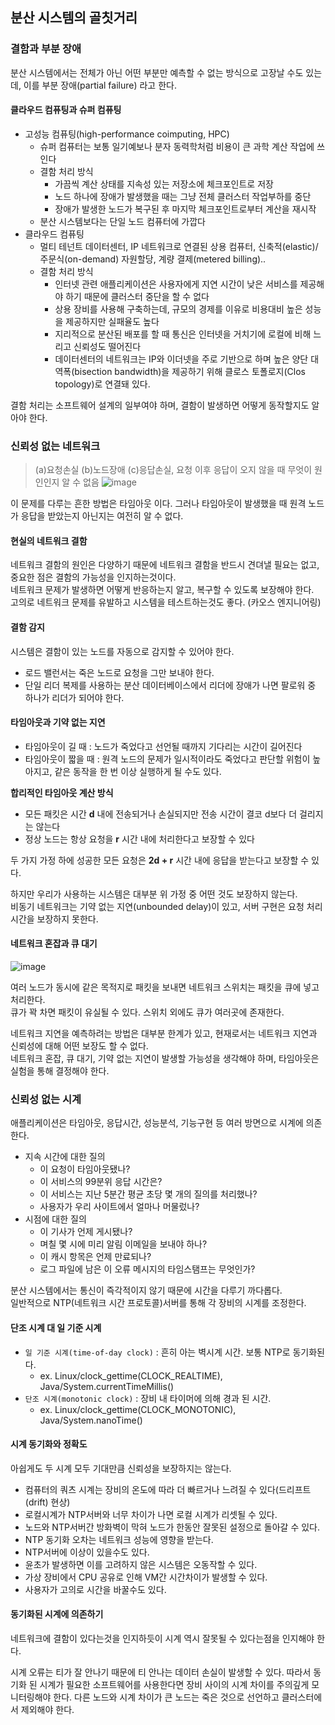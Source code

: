 ## 분산 시스템의 골칫거리

### 결함과 부분 장애

분산 시스템에서는 전체가 아닌 어떤 부분만 예측할 수 없는 방식으로 고장날 수도 있는데, 이를 부분 장애(partial failure) 라고 한다. 

#### 클라우드 컴퓨팅과 슈퍼 컴퓨팅

- 고성능 컴퓨팅(high-performance coimputing, HPC)
  - 슈퍼 컴퓨터는 보통 일기예보나 분자 동력학처럼 비용이 큰 과학 계산 작업에 쓰인다
  - 결함 처리 방식
    - 가끔씩 계산 상태를 지속성 있는 저장소에 체크포인트로 저장
    - 노드 하나에 장애가 발생했을 때는 그냥 전체 클러스터 작업부하를 중단
    - 장애가 발생한 노드가 복구된 후 마지막 체크포인트로부터 계산을 재시작
  - 분산 시스템보다는 단일 노드 컴퓨터에 가깝다
- 클라우드 컴퓨팅
  - 멀티 테넌트 데이터센터, IP 네트워크로 연결된 상용 컴퓨터, 신축적(elastic)/주문식(on-demand) 자원할당, 계량 결제(metered billing)..
  - 결함 처리 방식
    - 인터넷 관련 애플리케이션은 사용자에게 지연 시간이 낮은 서비스를 제공해야 하기 때문에 클러스터 중단을 할 수 없다
    - 상용 장비를 사용해 구축하는데, 규모의 경제를 이유로 비용대비 높은 성능을 제공하지만 실패율도 높다
    - 지리적으로 분산된 배포를 할 때 통신은 인터넷을 거치기에 로컬에 비해 느리고 신뢰성도 떨어진다  
    - 데이터센터의 네트워크는 IP와 이더넷을 주로 기반으로 하며 높은 양단 대역폭(bisection bandwidth)을 제공하기 위해 클로스 토폴로지(Clos topology)로 연결돼 있다.

결함 처리는 소프트웨어 설계의 일부여야 하며, 결함이 발생하면 어떻게 동작할지도 알아야 한다.

### 신뢰성 없는 네트워크

> (a)요청손실 (b)노드장애 (c)응답손실, 요청 이후 응답이 오지 않을 때 무엇이 원인인지 알 수 없음
![image](https://github.com/rachel5004/23-11-DesigningDataIntensiveApplications/assets/75432228/4795ed77-1fd0-41b3-bc26-c27d48c71500)

이 문제를 다루는 흔한 방법은 타임아웃 이다. 그러나 타임아웃이 발생했을 때 원격 노드가 응답을 받았는지 아닌지는 여전히 알 수 없다.


#### 현실의 네트워크 결함

네트워크 결함의 원인은 다양하기 때문에 네트워크 결함을 반드시 견뎌낼 필요는 없고, 중요한 점은 결함의 가능성을 인지하는것이다.<br>
네트워크 문제가 발생하면 어떻게 반응하는지 알고, 복구할 수 있도록 보장해야 한다.<br>
고의로 네트워크 문제를 유발하고 시스템을 테스트하는것도 좋다. (카오스 엔지니어링)

#### 결함 감지

시스템은 결함이 있는 노드를 자동으로 감지할 수 있어야 한다.

- 로드 밸런서는 죽은 노드로 요청을 그만 보내야 한다.
- 단일 리더 복제를 사용하는 분산 데이터베이스에서 리더에 장애가 나면 팔로워 중 하나가 리더가 되어야 한다.


#### 타임아웃과 기약 없는 지연

- 타임아웃이 길 때 : 노드가 죽었다고 선언될 때까지 기다리는 시간이 길어진다
- 타임아웃이 짧을 때 : 원격 노드의 문제가 일시적이라도 죽었다고 판단할 위험이 높아지고, 같은 동작을 한 번 이상 실행하게 될 수도 있다.

**합리적인 타임아웃 계산 방식**  

- 모든 패킷은 시간 **d** 내에 전송되거나 손실되지만 전송 시간이 결코 d보다 더 걸리지는 않는다
- 정상 노드는 항상 요청을 **r** 시간 내에 처리한다고 보장할 수 있다

두 가지 가정 하에 성공한 모든 요청은 **2d + r** 시간 내에 응답을 받는다고 보장할 수 있다.

하지만 우리가 사용하는 시스템은 대부분 위 가정 중 어떤 것도 보장하지 않는다.<br>
비동기 네트워크는 기약 없는 지연(unbounded delay)이 있고, 서버 구현은 요청 처리 시간을 보장하지 못한다.

#### 네트워크 혼잡과 큐 대기

![image](https://github.com/rachel5004/23-11-DesigningDataIntensiveApplications/assets/75432228/410c3eda-933f-48f0-abfe-bfacab3dd476)


여러 노드가 동시에 같은 목적지로 패킷을 보내면 네트워크 스위치는 패킷을 큐에 넣고 처리한다.<br>
큐가 꽉 차면 패킷이 유실될 수 있다. 스위치 외에도 큐가 여러곳에 존재한다.

네트워크 지연을 예측하려는 방법은 대부분 한계가 있고, 현재로서는 네트워크 지연과 신뢰성에 대해 어떤 보장도 할 수 없다.<br>
네트워크 혼잡, 큐 대기, 기약 없는 지연이 발생할 가능성을 생각해야 하며, 타임아웃은 실험을 통해 결정해야 한다.


### 신뢰성 없는 시계

애플리케이션은 타임아웃, 응답시간, 성능분석, 기능구현 등 여러 방면으로 시계에 의존한다.

- 지속 시간에 대한 질의
  - 이 요청이 타임아웃됐나?
  - 이 서비스의 99분위 응답 시간은?
  - 이 서비스는 지난 5분간 평균 초당 몇 개의 질의를 처리했나?
  - 사용자가 우리 사이트에서 얼마나 머물렀나? 
- 시점에 대한 질의
  - 이 기사가 언제 게시됐나?
  - 며칠 몇 시에 미리 알림 이메일을 보내야 하나?
  - 이 캐시 항목은 언제 만료되나?
  - 로그 파일에 남은 이 오류 메시지의 타임스탬프는 무엇인가?
 
분산 시스템에서는 통신이 즉각적이지 않기 때문에 시간을 다루기 까다롭다.<br>
일반적으로 NTP(네트워크 시간 프로토콜)서버를 통해 각 장비의 시계를 조정한다.


#### 단조 시계 대 일 기준 시계

- `일 기준 시계(time-of-day clock)` : 흔히 아는 벽시계 시간. 보통 NTP로 동기화된다.
  - ex. Linux/clock_gettime(CLOCK_REALTIME), Java/System.currentTimeMillis()
- `단조 시계(monotonic clock)` : 장비 내 타이머에 의해 경과 된 시간.
  - ex. Linux/clock_gettime(CLOCK_MONOTONIC), Java/System.nanoTime()
 
#### 시계 동기화와 정확도

아쉽게도 두 시계 모두 기대만큼 신뢰성을 보장하지는 않는다.

- 컴퓨터의 쿼츠 시계는 장비의 온도에 따라 더 빠르거나 느려질 수 있다(드리프트(drift) 현상)
- 로컬시계가 NTP서버와 너무 차이가 나면 로컬 시계가 리셋될 수 있다.
- 노드와 NTP서버간 방화벽이 막혀 노드가 한동안 잘못된 설정으로 돌아갈 수 있다.
- NTP 동기화 오차는 네트워크 성능에 영향을 받는다.
- NTP서버에 이상이 있을수도 있다.
- 윤초가 발생하면 이를 고려하지 않은 시스템은 오동작할 수 있다.
- 가상 장비에서 CPU 공유로 인해 VM간 시간차이가 발생할 수 있다.
- 사용자가 고의로 시간을 바꿀수도 있다.

#### 동기화된 시계에 의존하기

네트워크에 결함이 있다는것을 인지하듯이 시계 역시 잘못될 수 있다는점을 인지해야 한다.

시계 오류는 티가 잘 안나기 때문에 티 안나는 데이터 손실이 발생할 수 있다.
따라서 동기화 된 시계가 필요한 소프트웨어를 사용한다면 장비 사이의 시계 차이를 주의깊게 모니터링해야 한다.
다른 노드와 시계 차이가 큰 노드는 죽은 것으로 선언하고 클러스터에서 제외해야 한다.
